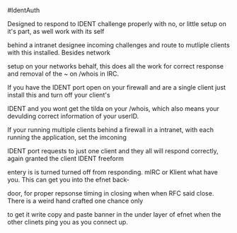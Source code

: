 #IdentAuth

Designed to respond to IDENT challenge properly with no, or little setup on it's part, as well work with its self

behind a intranet designee incoming challenges and route to mutliple clients with this installed.  Besides network

setup on your networks behalf, this does all the work for correct response and removal of the ~ on /whois in IRC.

If you have the IDENT port open on your firewall and are a single client just install this and turn off your client's

IDENT and you wont get the tilda on your /whois, which also means your devulding correct information of your userID.

If your running multiple clients behind a firewall in a intranet, with each running the application, set the imconing

IDENT port requests to just one client and they all will respond correctly, again granted the client IDENT freeform

entery is is turned turned off from responding.  mIRC or Klient what have you.  This can get you into the efnet back-

door, for proper repsonse timing in closing when when RFC said close.  There is a weird hand crafted one chance only

to get it write copy and paste banner in the under layer of efnet when the other clinets ping you as you connect up.